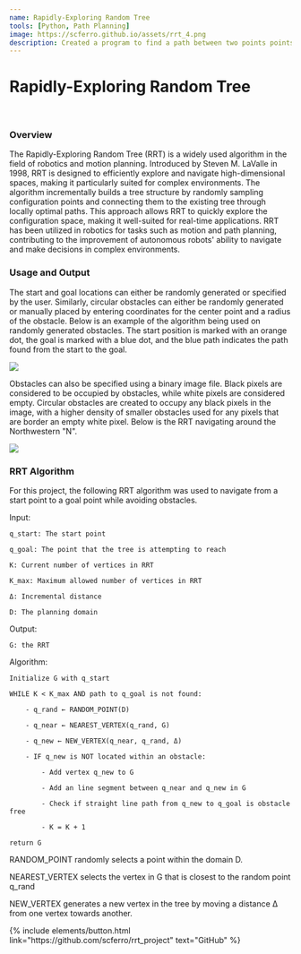 ```yaml
---
name: Rapidly-Exploring Random Tree
tools: [Python, Path Planning]
image: https://scferro.github.io/assets/rrt_4.png
description: Created a program to find a path between two points points while avoiding obstacles using an RRT. 
---
```


# Rapidly-Exploring Random Tree
<br>

### Overview
The Rapidly-Exploring Random Tree (RRT) is a widely used algorithm in the field of robotics and motion planning. Introduced by Steven M. LaValle in 1998, RRT is designed to efficiently explore and navigate high-dimensional spaces, making it particularly suited for complex environments. The algorithm incrementally builds a tree structure by randomly sampling configuration points and connecting them to the existing tree through locally optimal paths. This approach allows RRT to quickly explore the configuration space, making it well-suited for real-time applications. RRT has been utilized in robotics for tasks such as motion and path planning, contributing to the improvement of autonomous robots' ability to navigate and make decisions in complex environments.

### Usage and Output
The start and goal locations can either be randomly generated or specified by the user. Similarly, circular obstacles can either be randomly generated or manually placed by entering coordinates for the center point and a radius of the obstacle. Below is an example of the algorithm being used on randomly generated obstacles. The start position is marked with an orange dot, the goal is marked with a blue dot, and the blue path indicates the path found from the start to the goal.

<img src="{{ site.url }}{{ site.baseurl }}/assets/rrt_2.png"/>


Obstacles can also be specified using a binary image file. Black pixels are considered to be occupied by obstacles, while white pixels are considered empty. Circular obstacles are created to occupy any black pixels in the image, with a higher density of smaller obstacles used for any pixels that are border an empty white pixel. Below is the RRT navigating around the Northwestern "N". 

<img src="{{ site.url }}{{ site.baseurl }}/assets/rrt_4.png"/>

<br>

### RRT Algorithm
For this project, the following RRT algorithm was used to navigate from a start point to a goal point while avoiding obstacles.

Input:

    q_start: The start point

    q_goal: The point that the tree is attempting to reach

    K: Current number of vertices in RRT

    K_max: Maximum allowed number of vertices in RRT

    Δ: Incremental distance

    D: The planning domain

Output:

    G: the RRT

Algorithm:

    Initialize G with q_start

    WHILE K < K_max AND path to q_goal is not found:

        - q_rand ← RANDOM_POINT(D)

        - q_near ← NEAREST_VERTEX(q_rand, G)

        - q_new ← NEW_VERTEX(q_near, q_rand, Δ)

        - IF q_new is NOT located within an obstacle:

            - Add vertex q_new to G

            - Add an line segment between q_near and q_new in G

            - Check if straight line path from q_new to q_goal is obstacle free
            
            - K = K + 1

    return G

RANDOM_POINT randomly selects a point within the domain D.

NEAREST_VERTEX selects the vertex in G that is closest to the random point q_rand

NEW_VERTEX generates a new vertex in the tree by moving a distance Δ from one vertex towards another.


<p class="text-center">
{% include elements/button.html link="https://github.com/scferro/rrt_project" text="GitHub" %}
</p>
